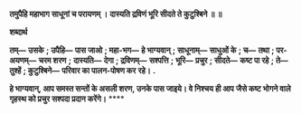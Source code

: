 **तमुपैहि महाभाग साधूनां च परायणम् ।** **दास्यति द्रविणं भूरि सीदते ते कुटुश्बिने ॥ ॥** 

**शब्दार्थ** 

**तम्—** **उसके** **; उपैहि—** **पास जाओ** **; महा-भग—** **हे भाग्यवान्** **; साधूनाम्—** **साधुओं के** **; च—** **तथा** **; पर-अयणम्—** **चरम शरण** **;** **दास्यति—** **देगा** **; द्रविणम्—** **सश्पत्ति** **; भूरि—** **प्रचुर** **; सीदते—** **कष्ट पा रहे** **; ते—** **तुश्हें** **; कुटुश्बिने—** **परिवार का पालन-पोषण कर** **रहे।** **.** 

**हे भाग्यवान्, आप समस्त सन्तों के असली शरण, उनके पास जाइये। वे निश्चय ही आप** **जैसे कष्ट भोगने वाले गृहस्थ को प्रचुर सश्पदा प्रदान करेंगे।** **** 